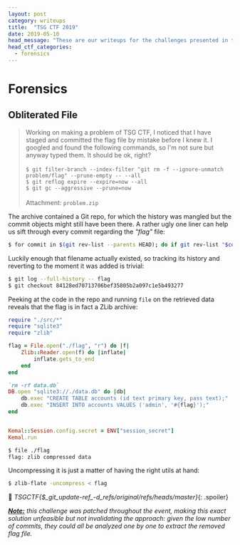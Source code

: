 ```yaml
---
layout: post
category: writeups
title:  "TSG CTF 2019"
date: 2019-05-10
head_message: "These are our writeups for the challenges presented in this year's <a href=\"https://ctf.tsg.ne.jp/\">TSG CTF</a>."
head_ctf_categories:
  - forensics
---
```


# Forensics

## Obliterated File

> Working on making a problem of TSG CTF, I noticed that I have staged and committed the flag file by mistake before I knew it. I googled and found the following commands, so I'm not sure but anyway typed them. It should be ok, right?<br><br>
> `$ git filter-branch --index-filter "git rm -f --ignore-unmatch problem/flag" --prune-empty -- --all`<br>
> `$ git reflog expire --expire=now --all`<br>
> `$ git gc --aggressive --prune=now`<br><br>
> Attachment: `problem.zip`

The archive contained a Git repo, for which the history was mangled but the commit objects might still have been there. A rather ugly one liner can help us sift through every commit regarding the _"flag"_ file:

```bash
$ for commit in $(git rev-list --parents HEAD); do if git rev-list "$commit~1" &>/dev/null; then git --no-pager diff --name-status "$commit" "$commit~1"; fi; done | grep flag
```

Luckily enough that filename actually existed, so tracking its history and reverting to the moment it was added is trivial:

```bash
$ git log --full-history -- flag
$ git checkout 84128ed70713706bef35805b2a097c1e5b493277
```

Peeking at the code in the repo and running `file` on the retrieved data reveals that the flag is in fact a ZLib archive:

```ruby
require "./src/*"
require "sqlite3"
require "zlib"

flag = File.open("./flag", "r") do |f|
    Zlib::Reader.open(f) do |inflate|
        inflate.gets_to_end
    end
end

`rm -rf data.db`
DB.open "sqlite3://./data.db" do |db|
    db.exec "CREATE TABLE accounts (id text primary key, pass text);"
    db.exec "INSERT INTO accounts VALUES ('admin', '#{flag}');"
end


Kemal::Session.config.secret = ENV["session_secret"]
Kemal.run
```

```bash
$ file ./flag
flag: zlib compressed data
```

Uncompressing it is just a matter of having the right utils at hand:

```bash
$ zlib-flate -uncompress < flag
```

🏁 _TSGCTF{$\_git\_update-ref\_-d\_refs/original/refs/heads/master}_{: .spoiler}

_<u><b>Note:</b></u> this challenge was patched throughout the event, making this exact solution unfeasible but not invalidating the approach: given the low number of commits, they could all be analyzed one by one to extract the removed flag file._
